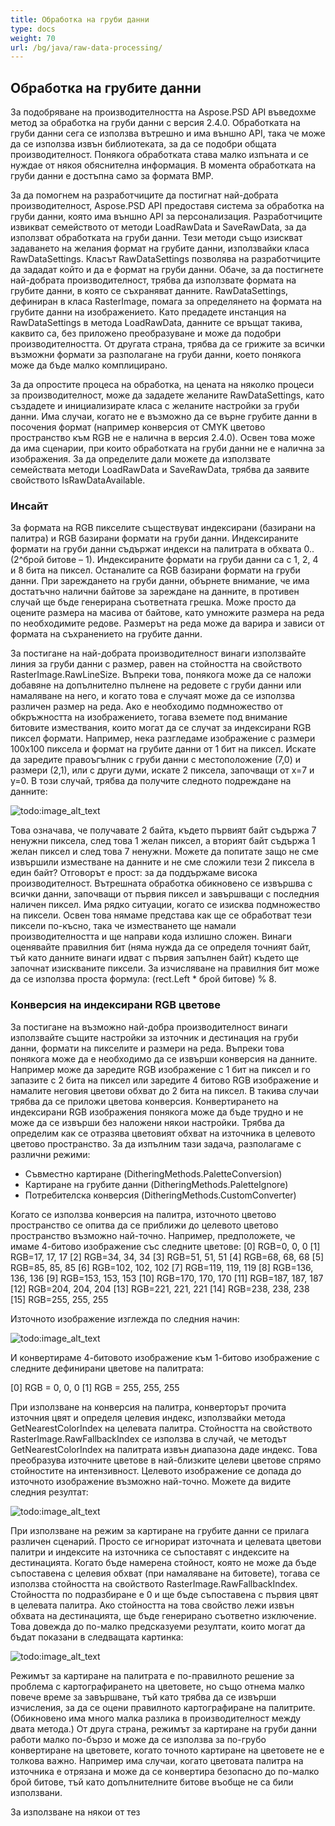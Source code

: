 ```yaml
---
title: Обработка на груби данни
type: docs
weight: 70
url: /bg/java/raw-data-processing/
---
```


## **Обработка на грубите данни**
За подобряване на производителността на Aspose.PSD API въведохме метод за обработка на груби данни с версия 2.4.0. Обработката на груби данни сега се използва вътрешно и има външно API, така че може да се използва извън библиотеката, за да се подобри общата производителност. Понякога обработката става малко изпъната и се нуждае от някоя обяснителна информация. В момента обработката на груби данни е достъпна само за формата BMP.

За да помогнем на разработчиците да постигнат най-добрата производителност, Aspose.PSD API предоставя система за обработка на груби данни, която има външно API за персонализация. Разработчиците извикват семейството от методи LoadRawData и SaveRawData, за да използват обработката на груби данни. Тези методи също изискват задаването на желания формат на грубите данни, използвайки класа RawDataSettings. Класът RawDataSettings позволява на разработчиците да зададат който и да е формат на груби данни. Обаче, за да постигнете най-добрата производителност, трябва да използвате формата на грубите данни, в която се съхраняват данните. RawDataSettings, дефиниран в класа RasterImage, помага за определянето на формата на грубите данни на изображението. Като предадете инстанция на RawDataSettings в метода LoadRawData, данните се връщат такива, каквито са, без приложено преобразуване и може да подобри производителността. От другата страна, трябва да се грижите за всички възможни формати за разполагане на груби данни, което понякога може да бъде малко комплицирано.

За да опростите процеса на обработка, на цената на няколко процеси за производителност, може да зададете желаните RawDataSettings, като създадете и инициализирате класа с желаните настройки за груби данни. Има случаи, когато не е възможно да се върне грубите данни в посочения формат (например конверсия от CMYK цветово пространство към RGB не е налична в версия 2.4.0). Освен това може да има сценарии, при които обработката на груби данни не е налична за изображения. За да определите дали можете да използвате семействата методи LoadRawData и SaveRawData, трябва да заявите свойството IsRawDataAvailable.

### **Инсайт**
За формата на RGB пикселите съществуват индексирани (базирани на палитра) и RGB базирани формати на груби данни. Индексираните формати на груби данни съдържат индекси на палитрата в обхвата 0..(2^брой битове – 1). Индексираните формати на груби данни са с 1, 2, 4 и 8 бита на пиксел. Останалите са RGB базирани формати на груби данни. При зареждането на груби данни, обърнете внимание, че има достатъчно налични байтове за зареждане на данните, в противен случай ще бъде генерирана съответната грешка. Може просто да оцените размера на масива от байтове, като умножите размера на реда по необходимите редове. Размерът на реда може да варира и зависи от формата на съхранението на грубите данни.

За постигане на най-добрата производителност винаги използвайте линия за груби данни с размер, равен на стойността на свойството RasterImage.RawLineSize. Въпреки това, понякога може да се наложи добавяне на допълнително пълнене на редовете с груби данни или намаляване на него, и когато това е случаят може да се използва различен размер на реда. Ако е необходимо подмножество от обкръжността на изображението, тогава вземете под внимание битовите измествания, които могат да се случат за индексирани RGB пиксел формати. Например, нека разгледаме изображение с размери 100x100 пиксела и формат на грубите данни от 1 бит на пиксел. Искате да заредите правоъгълник с груби данни с местоположение (7,0) и размери (2,1), или с други думи, искате 2 пиксела, започващи от x=7 и y=0. В този случай, трябва да получите следното подреждане на данните:

![todo:image_alt_text](raw-data-processing_1.png)

Това означава, че получавате 2 байта, където първият байт съдържа 7 ненужни пиксела, след това 1 желан пиксел, а вторият байт съдържа 1 желан пиксел и след това 7 ненужни. Можете да попитате защо не сме извършили изместване на данните и не сме сложили тези 2 пиксела в един байт? Отговорът е прост: за да поддържаме висока производителност. Вътрешната обработка обикновено се извършва с всички данни, започващи от първия пиксел и завършващи с последния наличен пиксел. Има рядко ситуации, когато се изисква подмножество на пиксели. Освен това нямаме представа как ще се обработват тези пиксели по-късно, така че изместването ще намали производителността и ще направи кода излишно сложен. Винаги оценявайте правилния бит (няма нужда да се определя точният байт, тъй като данните винаги идват с първия запълнен байт) където ще започнат изискваните пиксели. За изчисляване на правилния бит може да се използва проста формула: (rect.Left * брой битове) % 8.

### **Конверсия на индексирани RGB цветове**
За постигане на възможно най-добра производителност винаги използвайте същите настройки за източник и дестинация на груби данни, формати на пикселите и размери на реда. Въпреки това понякога може да е необходимо да се извърши конверсия на данните. Например може да заредите RGB изображение с 1 бит на пиксел и го запазите с 2 бита на пиксел или заредите 4 битово RGB изображение и намалите неговия цветови обхват до 2 бита на пиксел. В такива случаи трябва да се приложи цветова конверсия. Конвертирането на индексирани RGB изображения понякога може да бъде трудно и не може да се извърши без наложени някои настройки. Трябва да определим как се отразява цветовият обхват на източника в целевото цветово пространство. За да изпълним тази задача, разполагаме с различни режими:

- Съвместно картиране (DitheringMethods.PaletteConversion)
- Картиране на грубите данни (DitheringMethods.PaletteIgnore)
- Потребителска конверсия (DitheringMethods.CustomConverter)

Когато се използва конверсия на палитра, източното цветово пространство се опитва да се приближи до целевото цветово пространство възможно най-точно. Например, предположете, че имаме 4-битово изображение със следните цветове:
[0] RGB=0, 0, 0
[1] RGB=17, 17, 17
[2] RGB=34, 34, 34
[3] RGB=51, 51, 51
[4] RGB=68, 68, 68
[5] RGB=85, 85, 85
[6] RGB=102, 102, 102
[7] RGB=119, 119, 119
[8] RGB=136, 136, 136
[9] RGB=153, 153, 153
[10] RGB=170, 170, 170
[11] RGB=187, 187, 187
[12] RGB=204, 204, 204
[13] RGB=221, 221, 221
[14] RGB=238, 238, 238
[15] RGB=255, 255, 255

Източното изображение изглежда по следния начин:

![todo:image_alt_text](raw-data-processing_2.png)

И конвертираме 4-битовото изображение към 1-битово изображение с следните дефинирани цветове на палитрата:

[0] RGB = 0, 0, 0
[1] RGB = 255, 255, 255

При използване на конверсия на палитра, конверторът прочита източния цвят и определя целевия индекс, използвайки метода GetNearestColorIndex на целевата палитра. Стойността на свойството RasterImage.RawFallbackIndex се използва в случай, че методът GetNearestColorIndex на палитрата извън диапазона даде индекс. Това преобразува източните цветове в най-близките целеви цветове спрямо стойностите на интензивност. Целевото изображение се допада до източното изображение възможно най-точно. Можете да видите следния резултат:

![todo:image_alt_text](raw-data-processing_3.png)

При използване на режим за картиране на грубите данни се прилага различен сценарий. Просто се игнорират източната и целевата цветови палитри и индексите на източника се съпоставят с индексите на дестинацията. Когато бъде намерена стойност, която не може да бъде съпоставена с целевия обхват (при намаляване на битовете), тогава се използва стойността на свойството RasterImage.RawFallbackIndex. Стойността по подразбиране е 0 и ще бъде съпоставена с първия цвят в целевата палитра. Ако стойността на това свойство лежи извън обхвата на дестинацията, ще бъде генерирано съответно изключение. Това довежда до по-малко предсказуеми резултати, които могат да бъдат показани в следващата картинка:

![todo:image_alt_text](raw-data-processing_4.png)

Режимът за картиране на палитрата е по-правилното решение за проблема с картографирането на цветовете, но също отнема малко повече време за завършване, тъй като трябва да се извърши изчисления, за да се оцени правилното картографиране на палитрите. (Обикновено има много малка разлика в производителност между двата метода.) От друга страна, режимът за картиране на груби данни работи малко по-бързо и може да се използва за по-грубо конвертиране на цветовете, когато точното картиране на цветовете не е толкова важно. Например има случаи, когато цветовата палитра на източника е отрязана и може да се конвертира безопасно до по-малко брой битове, тъй като допълнителните битове въобще не са били използвани.

За използване на някои от тез